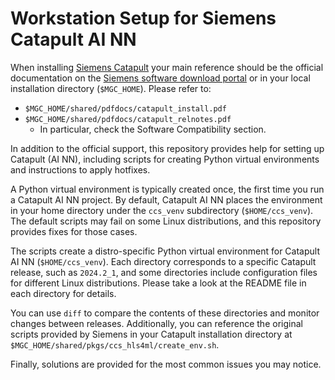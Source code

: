 # Workstation Setup for Siemens Catapult AI NN

When installing [Siemens Catapult](https://newsroom.sw.siemens.com/en-US/siemens-catapult-ai-nn/) your main reference should be the official documentation on the [Siemens software download portal](https://support.sw.siemens.com/en-US/product/886857312/downloads) or in your local installation directory (`$MGC_HOME`). Please refer to:

- `$MGC_HOME/shared/pdfdocs/catapult_install.pdf`
- `$MGC_HOME/shared/pdfdocs/catapult_relnotes.pdf`
  - In particular, check the Software Compatibility section.

In addition to the official support, this repository provides help for setting up Catapult (AI NN), including scripts for creating Python virtual environments and instructions to apply hotfixes.

A Python virtual environment is typically created once, the first time you run a Catapult AI NN project. By default, Catapult AI NN places the environment in your home directory under the `ccs_venv` subdirectory (`$HOME/ccs_venv`). The default scripts may fail on some Linux distributions, and this repository provides fixes for those cases.

The scripts create a distro-specific Python virtual environment for Catapult AI NN (`$HOME/ccs_venv`). Each directory corresponds to a specific Catapult release, such as `2024.2_1`, and some directories include configuration files for different Linux distributions. Please take a look at the README file in each directory for details.

You can use `diff` to compare the contents of these directories and monitor changes between releases. Additionally, you can reference the original scripts provided by Siemens in your Catapult installation directory at `$MGC_HOME/shared/pkgs/ccs_hls4ml/create_env.sh`.

Finally, solutions are provided for the most common issues you may notice.
